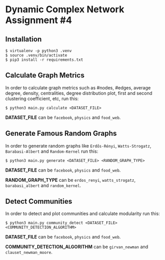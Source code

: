 # Dynamic Complex Network Assignment #4

## Installation
```
$ virtualenv -p python3 .venv
$ source .venv/bin/activate
$ pip3 install -r requirements.txt
```

## Calculate Graph Metrics

In order to calculate graph metrics such as #nodes, #edges, average degree, density, centralities, degree distribution plot, first and second clustering coefficient, etc, run this:

```
$ python3 main.py calculate <DATASET_FILE>
```

**DATASET_FILE** can be `facebook`, `physics` and `food_web`.

## Generate Famous Random Graphs

In order to generate random graphs like `Erdős-Rényi`, `Watts-Strogatz`, `Barabasi-Albert` and `Random-Kernel` run this:

```
$ python3 main.py generate <DATASET_FILE> <RANDOM_GRAPH_TYPE>
```

**DATASET_FILE** can be `facebook`, `physics` and `food_web`.

**RANDOM_GRAPH_TYPE** can be `erdos_renyi`, `watts_strogatz`, `barabasi_albert` and `random_kernel`.

## Detect Communities

In order to detect and plot communities and calculate modularity run this:

```
$ python3 main.py community_detect <DATASET_FILE> <COMMUNITY_DETECTION_ALGORITHM>
```

**DATASET_FILE** can be `facebook`, `physics` and `food_web`.

**COMMUNITY_DETECTION_ALGORITHM** can be `girvan_newman` and `clauset_newman_moore`.